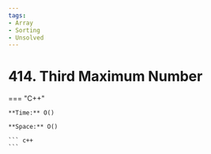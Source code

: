 ```yaml
---
tags:
- Array
- Sorting
- Unsolved
---
```



# 414. Third Maximum Number

=== "C++"

    **Time:** O()

    **Space:** O()

    ``` c++
    ```